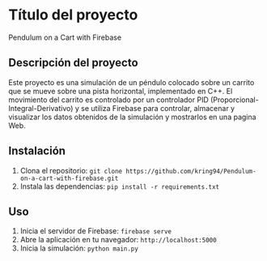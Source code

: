 # Título del proyecto

Pendulum on a Cart with Firebase

## Descripción del proyecto

Este proyecto es una simulación de un péndulo colocado sobre un carrito que se mueve sobre una pista horizontal, implementado en C++. El movimiento del carrito es controlado por un controlador PID (Proporcional-Integral-Derivativo) y se utiliza Firebase para controlar, almacenar y visualizar los datos obtenidos de la simulación y mostrarlos en una pagina Web.

## Instalación

1. Clona el repositorio: `git clone https://github.com/kring94/Pendulum-on-a-cart-with-firebase.git`
2. Instala las dependencias: `pip install -r requirements.txt`

## Uso

1. Inicia el servidor de Firebase: `firebase serve`
2. Abre la aplicación en tu navegador: `http://localhost:5000`
3. Inicia la simulación: `python main.py`
